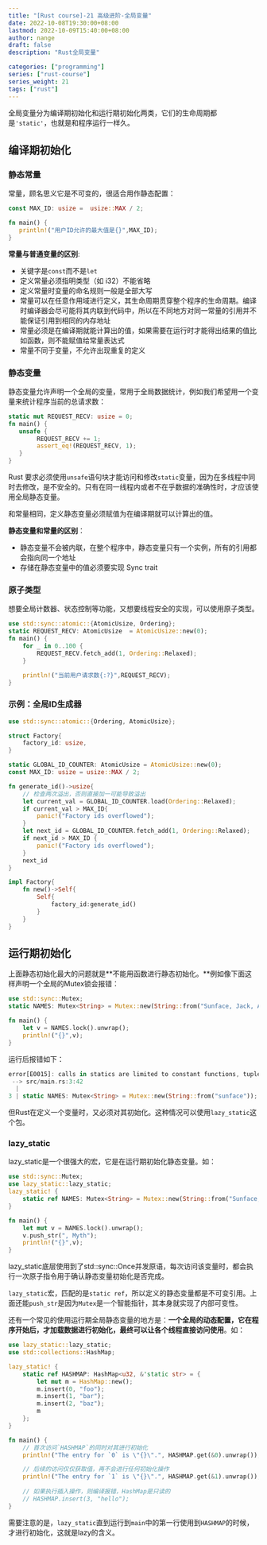 ```yaml
---
title: "[Rust course]-21 高级进阶-全局变量"
date: 2022-10-08T19:30:00+08:00
lastmod: 2022-10-09T15:40:00+08:00
author: nange
draft: false
description: "Rust全局变量"

categories: ["programming"]
series: ["rust-course"]
series_weight: 21
tags: ["rust"]
---
```


全局变量分为编译期初始化和运行期初始化两类，它们的生命周期都是`'static'`，也就是和程序运行一样久。

## 编译期初始化

### 静态常量

常量，顾名思义它是不可变的，很适合用作静态配置：

```rust
const MAX_ID: usize =  usize::MAX / 2;

fn main() {
   println!("用户ID允许的最大值是{}",MAX_ID);
}
```

**常量与普通变量的区别**:

* 关键字是`const`而不是`let`
* 定义常量必须指明类型（如 i32）不能省略
* 定义常量时变量的命名规则一般是全部大写
* 常量可以在任意作用域进行定义，其生命周期贯穿整个程序的生命周期。编译时编译器会尽可能将其内联到代码中，所以在不同地方对同一常量的引用并不能保证引用到相同的内存地址
* 常量必须是在编译期就能计算出的值，如果需要在运行时才能得出结果的值比如函数，则不能赋值给常量表达式
* 常量不同于变量，不允许出现重复的定义

### 静态变量

静态变量允许声明一个全局的变量，常用于全局数据统计，例如我们希望用一个变量来统计程序当前的总请求数：

```rust
static mut REQUEST_RECV: usize = 0;
fn main() {
   unsafe {
        REQUEST_RECV += 1;
        assert_eq!(REQUEST_RECV, 1);
   }
}
```

Rust 要求必须使用`unsafe`语句块才能访问和修改`static`变量，因为在多线程中同时去修改，是不安全的。只有在同一线程内或者不在乎数据的准确性时，才应该使用全局静态变量。

和常量相同，定义静态变量必须赋值为在编译期就可以计算出的值。

**静态变量和常量的区别**：

- 静态变量不会被内联，在整个程序中，静态变量只有一个实例，所有的引用都会指向同一个地址
- 存储在静态变量中的值必须要实现 Sync trait

### 原子类型

想要全局计数器、状态控制等功能，又想要线程安全的实现，可以使用原子类型。

```rust
use std::sync::atomic::{AtomicUsize, Ordering};
static REQUEST_RECV: AtomicUsize  = AtomicUsize::new(0);
fn main() {
    for _ in 0..100 {
        REQUEST_RECV.fetch_add(1, Ordering::Relaxed);
    }

    println!("当前用户请求数{:?}",REQUEST_RECV);
}
```

### 示例：全局ID生成器

```rust
use std::sync::atomic::{Ordering, AtomicUsize};

struct Factory{
    factory_id: usize,
}

static GLOBAL_ID_COUNTER: AtomicUsize = AtomicUsize::new(0);
const MAX_ID: usize = usize::MAX / 2;

fn generate_id()->usize{
    // 检查两次溢出，否则直接加一可能导致溢出
    let current_val = GLOBAL_ID_COUNTER.load(Ordering::Relaxed);
    if current_val > MAX_ID{
        panic!("Factory ids overflowed");
    }
    let next_id = GLOBAL_ID_COUNTER.fetch_add(1, Ordering::Relaxed);
    if next_id > MAX_ID {
        panic!("Factory ids overflowed");
    }
    next_id
}

impl Factory{
    fn new()->Self{
        Self{
            factory_id:generate_id()
        }
    }
}
```



## 运行期初始化

上面静态初始化最大的问题就是**不能用函数进行静态初始化。**例如像下面这样声明一个全局的Mutex锁会报错：

```rust
use std::sync::Mutex;
static NAMES: Mutex<String> = Mutex::new(String::from("Sunface, Jack, Allen"));

fn main() {
    let v = NAMES.lock().unwrap();
    println!("{}",v);
}
```

运行后报错如下：

```rust
error[E0015]: calls in statics are limited to constant functions, tuple structs and tuple variants
 --> src/main.rs:3:42
  |
3 | static NAMES: Mutex<String> = Mutex::new(String::from("sunface"));
```

但Rust在定义一个变量时，又必须对其初始化。这种情况可以使用`lazy_static`这个包。

### lazy_static

lazy_static是一个很强大的宏，它是在运行期初始化静态变量。如：

```rust
use std::sync::Mutex;
use lazy_static::lazy_static;
lazy_static! {
    static ref NAMES: Mutex<String> = Mutex::new(String::from("Sunface, Jack, Allen"));
}

fn main() {
    let mut v = NAMES.lock().unwrap();
    v.push_str(", Myth");
    println!("{}",v);
}
```

lazy_static底层使用到了std::sync::Once并发原语，每次访问该变量时，都会执行一次原子指令用于确认静态变量初始化是否完成。

`lazy_static`宏，匹配的是`static ref`，所以定义的静态变量都是不可变引用。上面还能`push_str`是因为`Mutex`是一个智能指针，其本身就实现了内部可变性。

还有一个常见的使用运行期全局静态变量的地方是：**一个全局的动态配置，它在程序开始后，才加载数据进行初始化，最终可以让各个线程直接访问使用**。如：

```rust
use lazy_static::lazy_static;
use std::collections::HashMap;

lazy_static! {
    static ref HASHMAP: HashMap<u32, &'static str> = {
        let mut m = HashMap::new();
        m.insert(0, "foo");
        m.insert(1, "bar");
        m.insert(2, "baz");
        m
    };
}

fn main() {
    // 首次访问`HASHMAP`的同时对其进行初始化
    println!("The entry for `0` is \"{}\".", HASHMAP.get(&0).unwrap());

    // 后续的访问仅仅获取值，再不会进行任何初始化操作
    println!("The entry for `1` is \"{}\".", HASHMAP.get(&1).unwrap());
    
    // 如果执行插入操作，则编译报错，HashMap是只读的
    // HASHMAP.insert(3, "hello");
}
```

需要注意的是，`lazy_static`直到运行到`main`中的第一行使用到`HASHMAP`的时候，才进行初始化，这就是lazy的含义。


